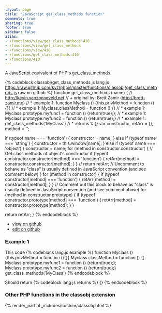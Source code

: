 ```yaml
---
layout: page
title: "JavaScript get_class_methods function"
comments: true
sharing: true
footer: true
sidebar: false
alias:
- /functions/view/get_class_methods:410
- /functions/view/get_class_methods
- /functions/view/410
- /functions/get_class_methods:410
- /functions/410
---
```

<!-- Generated by Rakefile:build -->
A JavaScript equivalent of PHP's get_class_methods

{% codeblock classobj/get_class_methods.js lang:js https://raw.github.com/kvz/phpjs/master/functions/classobj/get_class_methods.js raw on github %}
function get_class_methods (name) {
  // http://kevin.vanzonneveld.net
  // +   original by: Brett Zamir (http://brett-zamir.me)
  // *     example 1: function Myclass () {this.privMethod = function (){}}
  // *     example 1: Myclass.classMethod = function () {}
  // *     example 1: Myclass.prototype.myfunc1 = function () {return(true);};
  // *     example 1: Myclass.prototype.myfunc2 = function () {return(true);}
  // *     example 1: get_class_methods('MyClass')
  // *     returns 1: {}
  var constructor, retArr = {},
    method = '';

  if (typeof name === 'function') {
    constructor = name;
  } else if (typeof name === 'string') {
    constructor = this.window[name];
  } else if (typeof name === 'object') {
    constructor = name;
    for (method in constructor.constructor) { // Get class methods of object's constructor
      if (typeof constructor.constructor[method] === 'function') {
        retArr[method] = constructor.constructor[method];
      }
    }
    // return retArr; // Uncomment to behave as "class" is usually defined in JavaScript convention (and see comment below)
  }
  for (method in constructor) {
    if (typeof constructor[method] === 'function') {
      retArr[method] = constructor[method];
    }
  }
  // Comment out this block to behave as "class" is usually defined in JavaScript convention (and see comment above)
  for (method in constructor.prototype) {
    if (typeof constructor.prototype[method] === 'function') {
      retArr[method] = constructor.prototype[method];
    }
  }

  return retArr;
}
{% endcodeblock %}

 - [view on github](https://github.com/kvz/phpjs/blob/master/functions/classobj/get_class_methods.js)
 - [edit on github](https://github.com/kvz/phpjs/edit/master/functions/classobj/get_class_methods.js)

### Example 1
This code
{% codeblock lang:js example %}
function Myclass () {this.privMethod = function (){}}
Myclass.classMethod = function () {}
Myclass.prototype.myfunc1 = function () {return(true);};
Myclass.prototype.myfunc2 = function () {return(true);}
get_class_methods('MyClass')
{% endcodeblock %}

Should return
{% codeblock lang:js returns %}
{}
{% endcodeblock %}


### Other PHP functions in the classobj extension
{% render_partial _includes/custom/classobj.html %}

